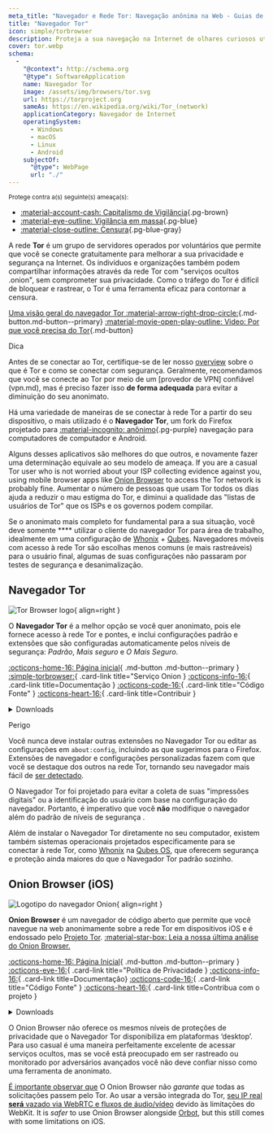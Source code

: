 ```yaml
---
meta_title: "Navegador e Rede Tor: Navegação anônima na Web - Guias de privacidade"
title: "Navegador Tor"
icon: simple/torbrowser
description: Proteja a sua navegação na Internet de olhares curiosos utilizando a rede Tor, uma rede segura que contorna a censura.
cover: tor.webp
schema:
  - 
    "@context": http://schema.org
    "@type": SoftwareApplication
    name: Navegador Tor
    image: /assets/img/browsers/tor.svg
    url: https://torproject.org
    sameAs: https://en.wikipedia.org/wiki/Tor_(network)
    applicationCategory: Navegador de Internet
    operatingSystem:
      - Windows
      - macOS
      - Linux
      - Android
    subjectOf:
      "@type": WebPage
      url: "./"
---
```


<small>Protege contra a(s) seguinte(s) ameaça(s):</small>

- [:material-account-cash: Capitalismo de Vigilância](basics/common-threats.md#surveillance-as-a-business-model ""){.pg-brown}
- [:material-eye-outline: Vigilância em massa](basics/common-threats.md#mass-surveillance-programs ""){.pg-blue}
- [:material-close-outline: Censura](basics/common-threats.md#avoiding-censorship ""){.pg-blue-gray}

A rede **Tor** é um grupo de servidores operados por voluntários que permite que você se conecte gratuitamente para melhorar a sua privacidade e segurança na Internet. Os indivíduos e organizações também podem compartilhar informações através da rede Tor com "serviços ocultos .onion", sem comprometer sua privacidade. Como o tráfego do Tor é difícil de bloquear e rastrear, o Tor é uma ferramenta eficaz para contornar a censura.

[Uma visão geral do navegador Tor :material-arrow-right-drop-circle:](advanced/tor-overview.md ""){.md-button.md-button--primary} [:material-movie-open-play-outline: Video: Por que você precisa do Tor](https://www.privacyguides.org/videos/2025/03/02/why-you-need-tor/ ""){.md-button}

<div class="admonition tip" markdown>
<p class="admonition-title">Dica</p>

Antes de se conectar ao Tor, certifique-se de ler nosso [overview](advanced/tor-overview.md) sobre o que é Tor e como se conectar com segurança. Geralmente, recomendamos que você se conecte ao Tor por meio de um [provedor de VPN] confiável (vpn.md), mas é preciso fazer isso **de forma adequada** para evitar a diminuição do seu anonimato.

</div>

Há uma variedade de maneiras de se conectar à rede Tor a partir do seu dispositivo, o mais utilizado é o **Navegador Tor**, um fork do Firefox projetado para [:material-incognito: anônimo](basics/common-threats.md#anonymity-vs-privacy ""){.pg-purple} navegação para computadores de computador e Android.

Alguns desses aplicativos são melhores do que outros, e novamente fazer uma determinação equivale ao seu modelo de ameaça. If you are a casual Tor user who is not worried about your ISP collecting evidence against you, using mobile browser apps like [Onion Browser](#onion-browser-ios) to access the Tor network is probably fine. Aumentar o número de pessoas que usam Tor todos os dias ajuda a reduzir o mau estigma do Tor, e diminui a qualidade das "listas de usuários de Tor" que os ISPs e os governos podem compilar.

Se o anonimato mais completo for fundamental para a sua situação, você deve somente **** utilizar o cliente do navegador Tor para área de trabalho, idealmente em uma configuração de [Whonix](desktop.md#whonix) + [Qubes](desktop.md#qubes-os). Navegadores móveis com acesso à rede Tor são escolhas menos comuns (e mais rastreáveis) para o usuário final, algumas de suas configurações não passaram por testes de segurança e desanimalização.

## Navegador Tor

<div class="admonition recommendation" markdown>

![Tor Browser logo](assets/img/browsers/tor.svg){ align=right }

O **Navegador Tor** é a melhor opção se você quer anonimato, pois ele fornece acesso à rede Tor e pontes, e inclui configurações padrão e extensões que são configuradas automaticamente pelos níveis de segurança: *Padrão*, *Mais seguro* e *O Mais Seguro*.

[:octicons-home-16: Página inicial](https://torproject.org){ .md-button .md-button--primary }
[:simple-torbrowser:](http://2gzyxa5ihm7nsggfxnu52rck2vv4rvmdlkiu3zzui5du4xyclen53wid.onion){ .card-link title="Serviço Onion }
[:octicons-info-16:](https://tb-manual.torproject.org){ .card-link title=Documentação }
[:octicons-code-16:](https://gitlab.torproject.org/tpo/applications/tor-browser){ .card-link title="Código Fonte" }
[:octicons-heart-16:](https://donate.torproject.org){ .card-link title=Contribuir }

<details class="downloads" markdown>
<summary>Downloads</summary>

- [:simple-googleplay: Google Play](https://play.google.com/store/apps/details?id=org.torproject.torbrowser)
- [:simple-android: Android](https://torproject.org/download/#android)
- [:fontawesome-brands-windows: Windows](https://torproject.org/download)
- [:simple-apple: macOS](https://torproject.org/download)
- [:simple-linux: Linux](https://torproject.org/download)

</details>

</div>

<div class="admonition danger" markdown>
<p class="admonition-title">Perigo</p>

Você nunca deve instalar outras extensões no Navegador Tor ou editar as configurações em `about:config`, incluindo as que sugerimos para o Firefox. Extensões de navegador e configurações personalizadas fazem com que você se destaque dos outros na rede Tor, tornando seu navegador mais fácil de [ser detectado](https://support.torproject.org/glossary/browser-fingerprinting).

</div>

O Navegador Tor foi projetado para evitar a coleta de suas "impressões digitais" ou a identificação do usuário com base na configuração do navegador. Portanto, é imperativo que você **não** modifique o navegador além do padrão de níveis de segurança [](https://tb-manual.torproject.org/security-settings).

Além de instalar o Navegador Tor diretamente no seu computador, existem também sistemas operacionais projetados especificamente para se conectar à rede Tor, como [Whonix](desktop.md#whonix) na [Qubes OS](desktop.md#qubes-os), que oferecem segurança e proteção ainda maiores do que o Navegador Tor padrão sozinho.

## Onion Browser (iOS)

<div class="admonition recommendation" markdown>

![Logotipo do navegador Onion](assets/img/self-contained-networks/onion_browser.svg){ align=right }

**Onion Browser** é um navegador de código aberto que permite que você navegue na web anonimamente sobre a rede Tor em dispositivos iOS e é endossado pelo [Projeto Tor](https://support.torproject.org/glossary/onion-browser). [:material-star-box: Leia a nossa última análise do Onion Browser.](/articles/2024/09/18/onion-browser-review)

[:octicons-home-16: Página Inicial](https://onionbrowser.com){ .md-button .md-button--primary }
[:octicons-eye-16:](https://onionbrowser.com/privacy-policy){ .card-link title="Política de Privacidade }
[:octicons-info-16:](https://onionbrowser.com/faqs){ .card-link title=Documentação}
[:octicons-code-16:](https://github.com/OnionBrowser/OnionBrowser){ .card-link title="Código Fonte" }
[:octicons-heart-16:](https://onionbrowser.com/donate){ .card-link title=Contribua com o projeto }

<details class="downloads" markdown>
<summary>Downloads</summary>

- [:simple-appstore: App Store](https://apps.apple.com/app/id519296448)

</details>

</div>

O Onion Browser não oferece os mesmos níveis de proteções de privacidade que o Navegador Tor disponibiliza em plataformas ‘desktop’. Para uso casual é uma maneira perfeitamente excelente de acessar serviços ocultos, mas se você está preocupado em ser rastreado ou monitorado por adversários avançados você não deve confiar nisso como uma ferramenta de anonimato.

[É importante observar que](https://github.com/privacyguides/privacyguides.org/issues/2929) O Onion Browser não *garante que* todas as solicitações passem pelo Tor. Ao usar a versão integrada do Tor, [seu IP real **será** vazado via WebRTC e fluxos de áudio/vídeo](https://onionbrowser.com/faqs) devido às limitações do WebKit. It is *safer* to use Onion Browser alongside [Orbot](alternative-networks.md#orbot), but this still comes with some limitations on iOS.

